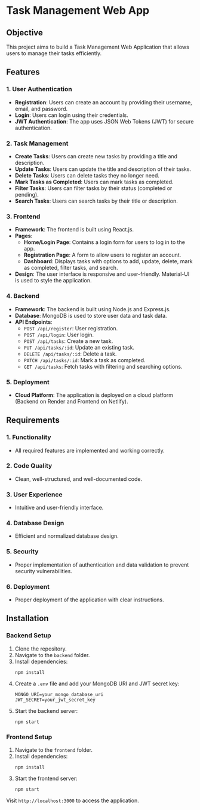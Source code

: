 
# Task Management Web App

## Objective
This project aims to build a Task Management Web Application that allows users to manage their tasks efficiently.

## Features

### 1. User Authentication
- **Registration**: Users can create an account by providing their username, email, and password.
- **Login**: Users can login using their credentials.
- **JWT Authentication**: The app uses JSON Web Tokens (JWT) for secure authentication.

### 2. Task Management
- **Create Tasks**: Users can create new tasks by providing a title and description.
- **Update Tasks**: Users can update the title and description of their tasks.
- **Delete Tasks**: Users can delete tasks they no longer need.
- **Mark Tasks as Completed**: Users can mark tasks as completed.
- **Filter Tasks**: Users can filter tasks by their status (completed or pending).
- **Search Tasks**: Users can search tasks by their title or description.

### 3. Frontend
- **Framework**: The frontend is built using React.js.
- **Pages**:
    - **Home/Login Page**: Contains a login form for users to log in to the app.
    - **Registration Page**: A form to allow users to register an account.
    - **Dashboard**: Displays tasks with options to add, update, delete, mark as completed, filter tasks, and search.
- **Design**: The user interface is responsive and user-friendly. Material-UI is used to style the application.

### 4. Backend
- **Framework**: The backend is built using Node.js and Express.js.
- **Database**: MongoDB is used to store user data and task data.
- **API Endpoints**:
    - `POST /api/register`: User registration.
    - `POST /api/login`: User login.
    - `POST /api/tasks`: Create a new task.
    - `PUT /api/tasks/:id`: Update an existing task.
    - `DELETE /api/tasks/:id`: Delete a task.
    - `PATCH /api/tasks/:id`: Mark a task as completed.
    - `GET /api/tasks`: Fetch tasks with filtering and searching options.

### 5. Deployment
- **Cloud Platform**: The application is deployed on a cloud platform (Backend on Render and Frontend on Netlify).

## Requirements

### 1. Functionality
- All required features are implemented and working correctly.
  
### 2. Code Quality
- Clean, well-structured, and well-documented code.

### 3. User Experience
- Intuitive and user-friendly interface.

### 4. Database Design
- Efficient and normalized database design.

### 5. Security
- Proper implementation of authentication and data validation to prevent security vulnerabilities.

### 6. Deployment
- Proper deployment of the application with clear instructions.

## Installation

### Backend Setup
1. Clone the repository.
2. Navigate to the `backend` folder.
3. Install dependencies:
    ```
    npm install
    ```
4. Create a `.env` file and add your MongoDB URI and JWT secret key:
    ```
    MONGO_URI=your_mongo_database_uri
    JWT_SECRET=your_jwt_secret_key
    ```
5. Start the backend server:
    ```
    npm start
    ```

### Frontend Setup
1. Navigate to the `frontend` folder.
2. Install dependencies:
    ```
    npm install
    ```
3. Start the frontend server:
    ```
    npm start
    ```

Visit `http://localhost:3000` to access the application.
